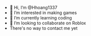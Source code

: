 - 👋 Hi, I’m @Hhoang1337
- 👀 I’m interested in making games
- 🌱 I’m currently learning coding
- 💞️ I’m looking to collaborate on Roblox
-  There's no way to contact me yet

<!---
Hhoang1337/Hhoang1337 is a ✨ special ✨ repository because its `README.md` (this file) appears on your GitHub profile.
You can click the Preview link to take a look at your changes.
--->
